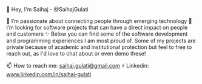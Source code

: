 👋 Hey, I'm Saihaj - @SaihajGulati

  🌱 I’m passionate about connecting people through emerging technology
  👀 I’m looking for software projects that can have a direct impact on people and customers
  ✨ Below you can find some of the software development and programming experiences I am most proud of. Some of my projects are private because of academic and institutional protection but feel to free to reach out, as I'd love to chat about or even demo these!

  
  📫 How to reach me: saihaj.gulati@gmail.com
  ⚡ Linkedin: www.linkedin.com/in/saihaj-gulati

<!---
- 🤔 I’m looking for help with ...
- 💬 Ask me about ...
- 😄 Pronouns: ...
- ⚡ Fun fact: ...
-->
